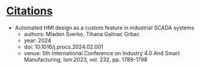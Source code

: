 # [Citations](#citations)

* Automated HMI design as a custom feature in industrial SCADA systems
  - authors: Mladen Sverko, Tihana Galinac Grbac
  - year: 2024
  - doi: 10.1016/j.procs.2024.02.001
  - venue: 5th International Conference on Industry 4.0 And Smart Manufacturing, Ism 2023, vol. 232, pp. 1789-1798

